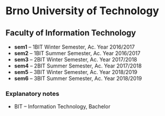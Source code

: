 # Brno University of Technology

## Faculty of Information Technology

- **sem1** – 1BIT Winter Semester, Ac. Year 2016/2017
- **sem2** – 1BIT Summer Semester, Ac. Year 2016/2017
- **sem3** – 2BIT Winter Semester, Ac. Year 2017/2018
- **sem4** – 2BIT Summer Semester, Ac. Year 2017/2018
- **sem5** – 3BIT Winter Semester, Ac. Year 2018/2019
- **sem6** – 3BIT Summer Semester, Ac. Year 2018/2019

### Explanatory notes
- BIT – Information Technology, Bachelor
